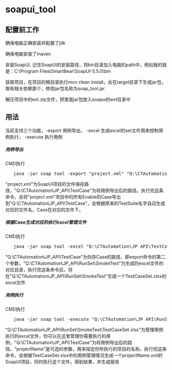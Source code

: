 # soapui_tool

<h2>配置前工作</h2>
    <p>确保电脑正确安装并配置了jdk</p>
    <p>确保电脑安装了maven</p>
    <p>安装SoapUI, 记住SoapUI的安装路径，将bin目录加入电脑的path中，例如我的就是：C:\Program Files\SmartBear\SoapUI-5.5.0\bin</p>    
    <p>获取项目，在项目的根目录执行mvn clean install，会在target目录下生成jar包，取有相关依赖那个，修改jar包名称为soap_tool.jar</p>
    <p>解压项目中的ext.zip文件，把里面jar包放入soapui的ext目录中</p>
    

<h2>用法</h2>
当前支持三个功能，-export 用例导出， -excel 生成excel的set文件用来控制用例执行， -execute 执行用例

<h5>用例导出</h5>
<p>CMD执行</p>
<pre>
   java -jar soap_tool -export "project.xml" "Q:\CTAutomation\JP_API\TestCase" 
</pre>
<p>"project.xml"为SoapUI项目的文件保存路径，"Q:\CTAutomation\JP_API\TestCase"为将用例导出后的路径。执行完这条命令，会将"project.xml"项目中的所有Enable的Case导出到"Q:\CTAutomation\JP_API\TestCase"，会根据原来的TestSuite名字自动生成对应的文件名，Case在对应的文件下。</p>
  
<h5>根据Case生成对应的执行excel管理文件</h5>
<p>CMD执行</p>
<pre>
   java -jar soap_tool -excel "Q:\CTAutomation\JP_API\TestCase"  "Q:\CTAutomation\JP_API\RunSet\SmokeTest"
</pre>
<p>"Q:\CTAutomation\JP_API\TestCase"为你存Case的路径，即export命令的第二个参数，"Q:\CTAutomation\JP_API\RunSet\SmokeTest"为生成的excel文件的对应目录，执行完这条命令后，将在"Q:\CTAutomation\JP_API\RunSet\SmokeTest"生成一个TestCaseSet.xlsx的excel文件</p>

<h5>用例执行</h5>
<p>CMD执行</p>
<pre>
   java -jar soap_tool -execute "Q:\CTAutomation\JP_API\RunSet\SmokeTest\TestCaseSet.xlsx" "Q:\CTAutomation\JP_API\TestCase" "projectName"
</pre>
<p>"Q:\CTAutomation\JP_API\RunSet\SmokeTest\TestCaseSet.xlsx"为管理用例执行的excel文件，你可以在这里管理你需要执行的用例，"Q:\CTAutomation\JP_API\TestCase"为将用例导出后的路径。"projectName"是可选的参数，用来指定你所执行的项目的名称。执行完这条命令，会根据TestCaseSet.xlsx中的用例管理情况生成一个projectName.xml的SoapUI项目，同时执行这个文件，得到结果，并生成报告</p>
